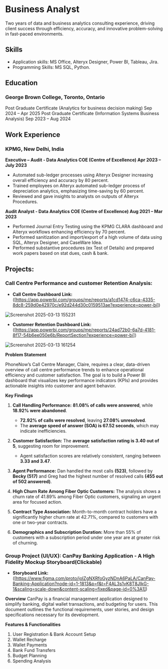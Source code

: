 # Business Analyst
Two years of data and business analytics consulting experience, driving client success through efficiency, accuracy, and innovative problem-solving in fast-paced environments.

## Skills
- Application skills: MS Office, Alteryx Designer, Power BI, Tableau, Jira.
- Programming Skills: MS SQL, Python.

## Education
### George Brown College, Toronto, Ontario
Post Graduate Certificate (Analytics for business decision making) Sep 2024 – Apr 2025
Post Graduate Certificate (Information Systems Business Analysis)  Sep 2023 – Aug 2024

## Work Experience
### KPMG, New Delhi, India
**Executive – Audit - Data Analytics COE (Centre of Excellence) Apr 2023 – July 2023**
- Automated sub-ledger processes using Alteryx Designer increasing overall efficiency and accuracy by 80 percent.
- Trained employees on Alteryx automated sub-ledger process of depreciation analytics, emphasizing time-saving by 60 percent.
- Reviewed and gave insights to analysts on outputs of Alteryx Procedures.

**Audit Analyst - Data Analytics COE (Centre of Excellence) Aug 2021 – Mar 2023**
- Performed Journal Entry Testing using the KPMG CLARA dashboard and Alteryx workflows enhancing efficiency by 70 percent.
- Performed sanitization and import/export of a high volume of data using SQL, Alteryx Designer, and CaseWare Idea.
- Performed substantive procedures (ex Test of Details) and prepared work papers based on stat dues, cash & bank.

## Projects:
### Call Centre Performance and customer Retention Analysis:

- **Call Centre Dashboard Link:** ([https://app.powerbi.com/groups/me/reports/a1cd1474-c6ca-4335-8dc8-259d0e42970c/e92d244d30c0159513ae?experience=power-bi])

![Screenshot 2025-03-13 155231](https://github.com/user-attachments/assets/59774d64-dd68-4cd4-a3b9-3a4c52295b58)


- **Customer Retention Dashboard Link:** ([https://app.powerbi.com/groups/me/reports/24ad72b0-6a7d-4181-8f17-54b6ee050e6b/ReportSection?experience=power-bi])

![Screenshot 2025-03-13 161254](https://github.com/user-attachments/assets/d2c315be-31c4-47a7-b01e-d1df4fe42418)


**Problem Statement**

PhoneNow’s Call Centre Manager, Claire, requires a clear, data-driven overview of call centre performance trends to enhance operational efficiency and customer satisfaction. The goal is to build a Power BI dashboard that visualizes key performance indicators (KPIs) and provides actionable insights into customer and agent behavior.

**Key Findings**

1. **Call Handling Performance:** **81.08% of calls were answered**, while **18.92% were abandoned**.  
   - **72.92% of calls were resolved**, leaving **27.08% unresolved**.  
   - The **average speed of answer (SOA) is 67.52 seconds**, which may indicate inefficiencies.  

2. **Customer Satisfaction:** The **average satisfaction rating is 3.40 out of 5**, suggesting room for improvement.  
   - Agent satisfaction scores are relatively consistent, ranging between **3.33 and 3.47**.

3. **Agent Performance:** Dan handled the most calls **(523)**, followed by **Becky (517)** and Greg had the highest number of resolved calls **(455 out of 502 answered)**.

4. **High Churn Rate Among Fiber Optic Customers:** The analysis shows a churn rate of 41.89% among Fiber Optic customers, signaling an urgent area for focused action.

5. **Contract Type Association:** Month-to-month contract holders have a significantly higher churn rate at 42.71%, compared to customers with one or two-year contracts.

6. **Demographics and Subscription Duration:** More than 55% of customers with a subscription period under one year are at greater risk of churning. 


### **Group Project (UI/UX): CanPay Banking Application - A High Fidelity Mockup Storyboard(Clickable)**
- **Storyboard Link:** ([https://www.figma.com/proto/joIZgNXRfoGyzNDnA6PaLA/CanPay-Banking-Application?node-id=1-1813&p=f&t=F4AL3s1vK8T8JIkG-1&scaling=scale-down&content-scaling=fixed&page-id=0%3A1])

**Overview**
CanPay is a financial management application designed to simplify banking, digital wallet transactions, and budgeting for users. This document outlines the functional requirements, user stories, and design specifications necessary for its development.

**Features & Functionalities**
1. User Registration & Bank Account Setup
2. Wallet Recharge
3. Wallet Payments
4. Bank Fund Transfers
5. Budget Planning
6. Spending Analysis
